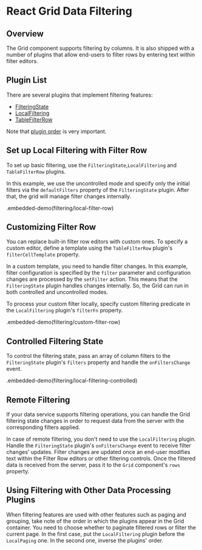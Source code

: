 # React Grid Data Filtering

## Overview

The Grid component supports filtering by columns. It is also shipped with a number of plugins that allow end-users to filter rows by entering text within filter editors.

## Plugin List

There are several plugins that implement filtering features:
- [FilteringState](../reference/filtering-state.md)
- [LocalFiltering](../reference/local-filtering.md)
- [TableFilterRow](../reference/table-filter-row.md)

Note that [plugin order](../README.md#plugin-order) is very important.

## Set up Local Filtering with Filter Row

To set up basic filtering, use the `FilteringState`,`LocalFiltering` and `TableFilterRow` plugins.

In this example, we use the uncontrolled mode and specify only the initial filters via the `defaultFilters` property of the `FilteringState` plugin. After that, the grid will manage filter changes internally.

.embedded-demo(filtering/local-filter-row)

## Customizing Filter Row

You can replace built-in filter row editors with custom ones. To specify a custom editor, define a template using the `TableFilterRow` plugin's `filterCellTemplate` property.

In a custom template, you need to handle filter changes. In this example, filter configuration is specified by the `filter` parameter and configuration changes are processed by the `setFilter` action. This means that the `FilteringState` plugin handles changes internally. So, the Grid can run in both controlled and uncontrolled modes.

To process your custom filter locally, specify custom filtering predicate in the `LocalFiltering` plugin's `filterFn` property.

.embedded-demo(filtering/custom-filter-row)

## Controlled Filtering State

To control the filtering state, pass an array of column filters to the `FilteringState` plugin's  `filters` property  and handle the `onFiltersChange` event.

.embedded-demo(filtering/local-filtering-controlled)

## Remote Filtering

If your data service supports filtering operations, you can handle the Grid filtering state changes in order to request data from the server with the corresponding filters applied.

In case of remote filtering, you don't need to use the `LocalFiltering` plugin. Handle the `FilteringState` plugin's `onFiltersChange` event to receive filter changes' updates. Filter changes are updated once an end-user modifies text within the Filter Row editors or other filtering controls. Once the filtered data is received from the server, pass it to the `Grid` component's `rows` property.

## Using Filtering with Other Data Processing Plugins

When filtering features are used with other features such as paging and grouping, take note of the order in which the plugins appear in the Grid container. You need to choose whether to paginate filtered rows or filter the current page. In the first case, put the `LocalFiltering` plugin before the `LocalPaging` one. In the second one, inverse the plugins' order.

